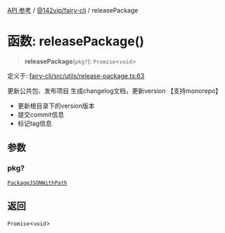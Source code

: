 [API 参考](../../../index.md) / [@142vip/fairy-cli](../index.md) / releasePackage

# 函数: releasePackage()

> **releasePackage**(`pkg?`): `Promise`\<`void`\>

定义于: [fairy-cli/src/utils/release-package.ts:63](https://github.com/142vip/core-x/blob/b6807ccf6c96718daee70c368eee9968a0b34d48/packages/fairy-cli/src/utils/release-package.ts#L63)

更新公共包、发布项目
生成changelog文档，更新version 【支持monorepo】
 - 更新根目录下的version版本
 - 提交commit信息
 - 标记tag信息

## 参数

### pkg?

[`PackageJSONWithPath`](../../utils/interfaces/PackageJSONWithPath.md)

## 返回

`Promise`\<`void`\>
